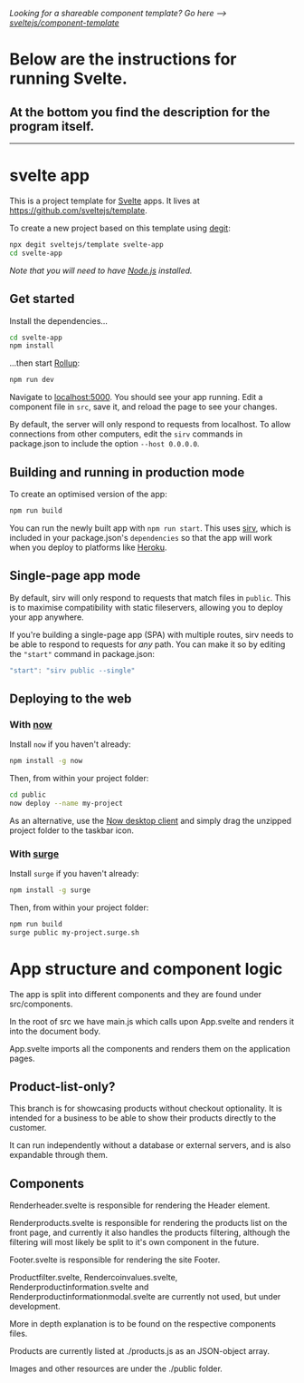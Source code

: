 *Looking for a shareable component template? Go here --> [sveltejs/component-template](https://github.com/sveltejs/component-template)*

# Below are the instructions for running Svelte.
## At the bottom you find the description for the program itself.

---

# svelte app

This is a project template for [Svelte](https://svelte.dev) apps. It lives at https://github.com/sveltejs/template.

To create a new project based on this template using [degit](https://github.com/Rich-Harris/degit):

```bash
npx degit sveltejs/template svelte-app
cd svelte-app
```

*Note that you will need to have [Node.js](https://nodejs.org) installed.*


## Get started

Install the dependencies...

```bash
cd svelte-app
npm install
```

...then start [Rollup](https://rollupjs.org):

```bash
npm run dev
```

Navigate to [localhost:5000](http://localhost:5000). You should see your app running. Edit a component file in `src`, save it, and reload the page to see your changes.

By default, the server will only respond to requests from localhost. To allow connections from other computers, edit the `sirv` commands in package.json to include the option `--host 0.0.0.0`.


## Building and running in production mode

To create an optimised version of the app:

```bash
npm run build
```

You can run the newly built app with `npm run start`. This uses [sirv](https://github.com/lukeed/sirv), which is included in your package.json's `dependencies` so that the app will work when you deploy to platforms like [Heroku](https://heroku.com).


## Single-page app mode

By default, sirv will only respond to requests that match files in `public`. This is to maximise compatibility with static fileservers, allowing you to deploy your app anywhere.

If you're building a single-page app (SPA) with multiple routes, sirv needs to be able to respond to requests for *any* path. You can make it so by editing the `"start"` command in package.json:

```js
"start": "sirv public --single"
```


## Deploying to the web

### With [now](https://zeit.co/now)

Install `now` if you haven't already:

```bash
npm install -g now
```

Then, from within your project folder:

```bash
cd public
now deploy --name my-project
```

As an alternative, use the [Now desktop client](https://zeit.co/download) and simply drag the unzipped project folder to the taskbar icon.

### With [surge](https://surge.sh/)

Install `surge` if you haven't already:

```bash
npm install -g surge
```

Then, from within your project folder:

```bash
npm run build
surge public my-project.surge.sh
```
# App structure and component logic

The app is split into different components and they are found under src/components.

In the root of src we have main.js which calls upon App.svelte and renders it into the document body.

App.svelte imports all the components and renders them on the application pages.

## Product-list-only?

This branch is for showcasing products without checkout optionality.
It is intended for a business to be able to show their products directly to the customer.

It can run independently without a database or external servers, and is also expandable through them.

## Components

Renderheader.svelte is responsible for rendering the Header element.

Renderproducts.svelte is responsible for rendering the products list on the front page, and currently it also handles the products filtering, although the filtering will most likely be split to it's own component in the future.

Footer.svelte is responsible for rendering the site Footer.

Productfilter.svelte, Rendercoinvalues.svelte, Renderproductinformation.svelte and Renderproductinformationmodal.svelte are currently not used, but under development.

More in depth explanation is to be found on the respective components files.

Products are currently listed at ./products.js as an JSON-object array.

Images and other resources are under the ./public folder.
